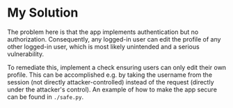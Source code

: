 # My Solution

The problem here is that the app implements authentication but no authorization. Consequently, any logged-in user can edit the profile of any other logged-in user, which is most likely unintended and a serious vulnerability.

To remediate this, implement a check ensuring users can only edit their own profile. This can be accomplished e.g. by taking the username from the session (not directly attacker-controlled) instead of the request (directly under the attacker's control). An example of how to make the app secure can be found in `./safe.py`.
